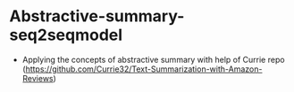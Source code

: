 # Abstractive-summary-seq2seqmodel
- Applying the concepts of abstractive summary with help of Currie repo (https://github.com/Currie32/Text-Summarization-with-Amazon-Reviews)
